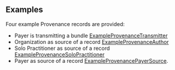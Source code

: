 ## Examples

Four example Provenance records are provided:

- Payer is transmitting a bundle [ExampleProvenanceTransmitter](Provenance-1000001.html)
- Organization as source of a record [ExampleProvenanceAuthor](Provenance-1000002.html)
- Solo Practitioner as source of a record [ExampleProvenanceSoloPractitioner](Provenance-1000003.html)
- Payer as source of a record [ExampleProvenancePayerSource](Provenance-1000004.html).


